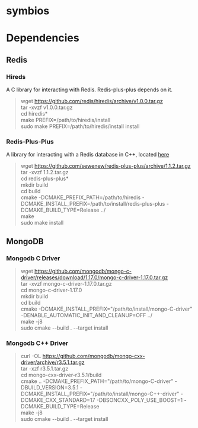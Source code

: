 # symbios

# Dependencies

## Redis

### Hireds

A C library for interacting with Redis. Redis-plus-plus depends on it.

> wget https://github.com/redis/hiredis/archive/v1.0.0.tar.gz  
> tar -xvzf v1.0.0.tar.gz  
> cd hiredis*  
> make  PREFIX=/path/to/hiredis/install  
> sudo make PREFIX=/path/to/hiredis/install install   

### Redis-Plus-Plus

A library for interacting with a Redis database in C++, located [here](https://github.com/sewenew/redis-plus-plus)

> wget https://github.com/sewenew/redis-plus-plus/archive/1.1.2.tar.gz      
> tar -xvzf 1.1.2.tar.gz      
> cd redis-plus-plus*    
> mkdir build  
> cd build  
> cmake -DCMAKE_PREFIX_PATH=/path/to/hiredis -DCMAKE_INSTALL_PREFIX=/path/to/install/redis-plus-plus -DCMAKE_BUILD_TYPE=Release ../  
> make  
> sudo make install  

## MongoDB

### Mongodb C Driver

> wget https://github.com/mongodb/mongo-c-driver/releases/download/1.17.0/mongo-c-driver-1.17.0.tar.gz  
> tar -xvzf mongo-c-driver-1.17.0.tar.gz    
> cd mongo-c-driver-1.17.0  
> mkdir build  
> cd build  
> cmake -DCMAKE_INSTALL_PREFIX="/path/to/install/mongo-C-driver" -DENABLE_AUTOMATIC_INIT_AND_CLEANUP=OFF ../  
> make -j8  
> sudo cmake --build . --target install  

### Mongodb C++ Driver

> curl -OL https://github.com/mongodb/mongo-cxx-driver/archive/r3.5.1.tar.gz  
> tar -xzf r3.5.1.tar.gz    
> cd mongo-cxx-driver-r3.5.1/build  
> cmake .. -DCMAKE_PREFIX_PATH="/path/to/mongo-C-driver" -DBUILD_VERSION=3.5.1 -DCMAKE_INSTALL_PREFIX="/path/to/install/mongo-C++-driver" -DCMAKE_CXX_STANDARD=17 -DBSONCXX_POLY_USE_BOOST=1 -DCMAKE_BUILD_TYPE=Release     
> make -j8  
> sudo cmake --build . --target install  
